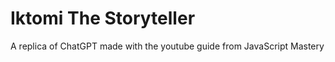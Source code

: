# Iktomi The Storyteller
 A replica of ChatGPT made  with the youtube guide from JavaScript Mastery
